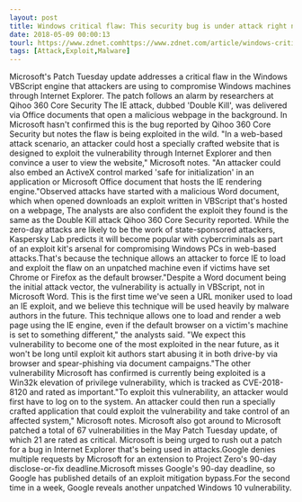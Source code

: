 ```yaml
---
layout: post
title: Windows critical flaw: This security bug is under attack right now, says Microsoft
date: 2018-05-09 00:00:13
tourl: https://www.zdnet.comhttps://www.zdnet.com/article/windows-critical-flaw-this-security-bug-is-under-attack-right-now-says-microsoft/
tags: [Attack,Exploit,Malware]
---
```

Microsoft's Patch Tuesday update addresses a critical flaw in the Windows VBScript engine that attackers are using to compromise Windows machines through Internet Explorer. The patch follows an alarm by researchers at Qihoo 360 Core Security The IE attack, dubbed 'Double Kill', was delivered via Office documents that open a malicious webpage in the background. In Microsoft hasn't confirmed this is the bug reported by Qihoo 360 Core Security but notes the flaw is being exploited in the wild. "In a web-based attack scenario, an attacker could host a specially crafted website that is designed to exploit the vulnerability through Internet Explorer and then convince a user to view the website," Microsoft notes. "An attacker could also embed an ActiveX control marked 'safe for initialization' in an application or Microsoft Office document that hosts the IE rendering engine."Observed attacks have started with a malicious Word document, which when opened downloads an exploit written in VBScript that's hosted on a webpage, The analysts are also confident the exploit they found is the same as the Double Kill attack Qihoo 360 Core Security reported. While the zero-day attacks are likely to be the work of state-sponsored attackers, Kaspersky Lab predicts it will become popular with cybercriminals as part of an exploit kit's arsenal for compromising Windows PCs in web-based attacks.That's because the technique allows an attacker to force IE to load and exploit the flaw on an unpatched machine even if victims have set Chrome or Firefox as the default browser."Despite a Word document being the initial attack vector, the vulnerability is actually in VBScript, not in Microsoft Word. This is the first time we've seen a URL moniker used to load an IE exploit, and we believe this technique will be used heavily by malware authors in the future. This technique allows one to load and render a web page using the IE engine, even if the default browser on a victim's machine is set to something different," the analysts said. "We expect this vulnerability to become one of the most exploited in the near future, as it won't be long until exploit kit authors start abusing it in both drive-by via browser and spear-phishing via document campaigns."The other vulnerability Microsoft has confirmed is currently being exploited is a Win32k elevation of privilege vulnerability, which is tracked as CVE-2018-8120 and rated as important."To exploit this vulnerability, an attacker would first have to log on to the system. An attacker could then run a specially crafted application that could exploit the vulnerability and take control of an affected system," Microsoft notes. Microsoft also got around to Microsoft patched a total of 67 vulnerabilities in the May Patch Tuesday update, of which 21 are rated as critical. Microsoft is being urged to rush out a patch for a bug in Internet Explorer that's being used in attacks.Google denies multiple requests by Microsoft for an extension to Project Zero's 90-day disclose-or-fix deadline.Microsoft misses Google's 90-day deadline, so Google has published details of an exploit mitigation bypass.For the second time in a week, Google reveals another unpatched Windows 10 vulnerability.